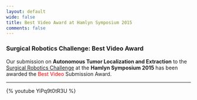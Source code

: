 ```yaml
---
layout: default
wide: false
title: Best Video Award at Hamlyn Symposium 2015
comments: false
---
```


### **Surgical Robotics Challenge: Best Video Award**

Our submission on **Autonomous Tumor Localization and Extraction** to the  
[Surgical Robotics Challenge](http://hamlyn.doc.ic.ac.uk/hsmr/events/surgical-robot-challenge-2015) at the **Hamlyn Symposium 2015** has been awarded the  <span style="color:red">Best Video </span> Submission Award.

---

{% youtube YiPq9t0tR3U %}  

